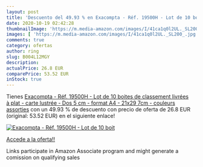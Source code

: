```yaml
---
layout: post
title: 'Descuento del 49.93 % en Exacompta - Réf. 19500H - Lot de 10 boit'
date: 2020-10-19 02:42:28
thumbnailImage: 'https://m.media-amazon.com/images/I/41ca1q0l2UL._SL200_.jpg'
images: [ 'https://m.media-amazon.com/images/I/41ca1q0l2UL._SL200_.jpg' ]
comments: true
category: ofertas
author: ring
slug: B004L12MGY
description:
actualPrice: 26.8 EUR
comparePrice: 53.52 EUR
inStock: true
---
```


Tienes [Exacompta - Réf. 19500H - Lot de 10 boites de classement livrées à plat - carte lustrée - Dos 5 cm - format A4 - 21x29 7cm - couleurs assorties](https://www.amazon.fr/dp/B004L12MGY/?tag=tolees0d-21) con un 49.93 % de descuento con precio de oferta de 26.8 EUR (original: 53.52 EUR) en el siguiente enlace!

[![Exacompta - Réf. 19500H - Lot de 10 boit](https://m.media-amazon.com/images/I/41ca1q0l2UL._SL200_.jpg)](https://www.amazon.fr/dp/B004L12MGY/?tag=tolees0d-21)

[Accede a la oferta!!](https://www.amazon.fr/dp/B004L12MGY/?tag=tolees0d-21)

Links participate in Amazon Associate program and might generate a comission on qualifying sales


